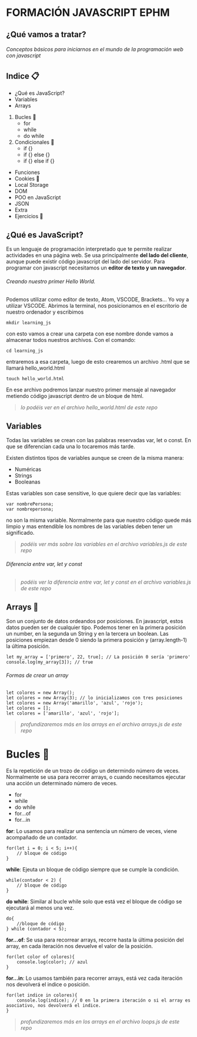 # FORMACIÓN JAVASCRIPT EPHM
## ¿Qué vamos a tratar?
###### Conceptos básicos para iniciarnos en el mundo de la programación web con javascript

## Indice :clipboard:

- ¿Qué es JavaScript?
- Variables
- Arrays
1. Bucles :pushpin:
    - for
    - while
    - do while
1. Condicionales :pushpin:
    - if {}
    - if {} else {}
    - if {} else if {}
- Funciones
- Cookies :cookie:
- Local Storage
- DOM
- POO en JavaScript
- JSON
- Extra
- Ejercicios :tada:

## ¿Qué es JavaScript?

Es un lenguaje de programación interpretado que te permite realizar actividades en una página web.
Se usa principalmente **del lado del cliente**, aunque puede existir código javascript del lado del servidor.
Para programar con javascript necesitamos un **editor de texto y un navegador**.

###### Creando nuestro primer Hello World.
Podemos utilizar como editor de texto, Atom, VSCODE, Brackets...
Yo voy a utilizar VSCODE.
Abrimos la terminal, nos posicionamos en el escritorio de nuestro ordenador y escribimos
```
mkdir learning_js
```
con esto vamos a crear una carpeta con ese nombre donde vamos a almacenar todos nuestros archivos.
Con el comando:
```
cd learning_js
```
entraremos a esa carpeta, luego de esto crearemos un archivo .html que se llamará hello_world.html
```
touch hello_world.html
```
En ese archivo podremos lanzar nuestro primer mensaje al navegador metiendo código javascript dentro de un bloque de html.
> *lo podéis ver en el archivo hello_world.html de este repo*

## Variables

Todas las variables se crean con las palabras reservadas var, let o const.
En que se diferencian cada una lo tocaremos más tarde.

Existen distintos tipos de variables aunque se creen de la misma manera:
- Numéricas
- Strings
- Booleanas

Estas variables son case sensitive, lo que quiere decir que las variables:
```
var nombrePersona;
var nombrepersona;
```
no son la misma variable.
Normalmente para que nuestro código quede más limpio y mas entendible los nombres de las variables deben tener un significado.

> *podéis ver más sobre las variables en el archivo variables.js de este repo*

###### Diferencia entre var, let y const

> *podéis ver la diferencia entre var, let y const en el archivo variables.js de este repo*

## Arrays :wrench:

Son un conjunto de datos ordeandos por posiciones. En javascript, estos datos pueden ser de cualquier tipo. Podemos tener en la primera posición un number, en la segunda un String y en la tercera un boolean.
Las posiciones empiezan desde 0 siendo la primera posición y (array.length-1) la última posición.
```
let my_array = ['primero', 22, true]; // La posición 0 sería 'primero'
console.log(my_array[3]); // true
```

###### Formas de crear un array 

```
let colores = new Array();
let colores = new Array(3); // lo inicializamos con tres posiciones
let colores = new Array('amarillo', 'azul', 'rojo');
let colores = [];
let colores = ['amarillo', 'azul', 'rojo'];
```

> *profundizaremos más en los arrays en el archivo arrays.js de este repo*

# Bucles :arrows_counterclockwise:

Es la repetición de un trozo de código un determindo número de veces.
Normalmente se usa para recorrer arrays, o cuando necesitamos ejecutar una acción un determinado número de veces.

- for
- while
- do while 
- for...of
- for...in

**for**:
Lo usamos para realizar una sentencia un número de veces, viene acompañado de un contador.

```
for(let i = 0; i < 5; i++){
    // bloque de código
}
```

**while**:
Ejeuta un bloque de código siempre que se cumple la condición.

```
while(contador < 2) {
    // bloque de código
}
```

**do while**:
Similar al bucle while solo que está vez el bloque de código se ejecutará al menos una vez.

```
do{
    //bloque de código
} while (contador < 5);
```

**for...of**:
Se usa para recorrear arrays, recorre hasta la última posición del array, en cada iteración nos devuelve el valor de la posición.

```
for(let color of colores){
    console.log(color); // azul
}
```

**for...in**:
Lo usamos también para recorrer arrays, está vez cada iteración nos devolverá el indice o posición.

```
for(let indice in colores){
    console.log(indice); // 0 en la primera iteración o si el array es asociativo, nos devolverá el indice.
}
```
> *profundizaremos más en los arrays en el archivo loops.js de este repo*
